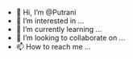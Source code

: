 - 👋 Hi, I’m @Putrani
- 👀 I’m interested in ...
- 🌱 I’m currently learning ...
- 💞️ I’m looking to collaborate on ...
- 📫 How to reach me ...

<!---
Putrani/Putrani is a ✨ special ✨ repository because its `README.md` (this file) appears on your GitHub profile.
You can click the Preview link to take a look at your changes.
--->
